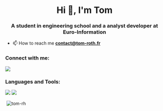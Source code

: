 <h1 align="center">Hi 👋, I'm Tom</h1>
<h3 align="center">A student in engineering school and a analyst developer at Euro-Information</h3>

- 📫 How to reach me **contact@tom-roth.fr**

<h3 align="left">Connect with me:</h3>
<p align="left">
<a href="https://www.linkedin.com/in/roth-tom" target="blank"><img align="center" src="https://skillicons.dev/icons?i=linkedin" /></a>
</p>

<h3 align="left">Languages and Tools:</h3>
<img src="https://skillicons.dev/icons?i=c,cs,cpp,java,python,swift" />
<img src="https://skillicons.dev/icons?i=html,css,js" />

<p>&nbsp;<img align="center" src="https://github-readme-stats.vercel.app/api?username=tom-rh&show_icons=true&locale=en" alt="tom-rh" /></p>

